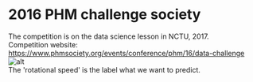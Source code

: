 # 2016 PHM challenge society  

The competition is on the data science lesson in NCTU, 2017.  
Competition website: https://www.phmsociety.org/events/conference/phm/16/data-challenge  
![alt](https://www.phmsociety.org/sites/phmsociety.org/files/Fig1PHM16DataChallenge.png)  
The 'rotational speed' is the label what we want to predict.  


